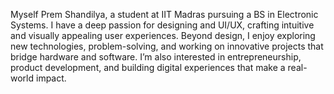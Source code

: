 Myself Prem Shandilya, a student at IIT Madras pursuing a BS in Electronic Systems. I have a deep passion for designing and UI/UX, crafting intuitive and visually appealing user experiences. Beyond design, I enjoy exploring new technologies, problem-solving, and working on innovative projects that bridge hardware and software. I’m also interested in entrepreneurship, product development, and building digital experiences that make a real-world impact.
